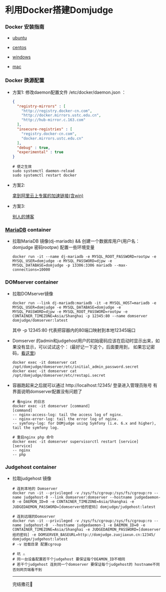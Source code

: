 # 利用Docker搭建Domjudge

### Docker 安装指南 

- [ubuntu](https://www.runoob.com/docker/ubuntu-docker-install.html)

- [centos](https://www.runoob.com/docker/centos-docker-install.html)

- [windows](https://www.runoob.com/docker/windows-docker-install.html)

- [mac](https://www.runoob.com/docker/macos-docker-install.html)

### Docker 换源配置

- 方案1: 修改daemon配置文件 /etc/docker/daemon.json ：

  ```json
  {
    "registry-mirrors" : [
      "http://registry.docker-cn.com",
      "http://docker.mirrors.ustc.edu.cn",
      "http://hub-mirror.c.163.com"
    ],
    "insecure-registries" : [
      "registry.docker-cn.com",
      "docker.mirrors.ustc.edu.cn"
    ],
    "debug" : true,
    "experimental" : true
  }
  
  ```

  ```ssh
  # 使之生效
  sudo systemctl daemon-reload 
  sudo systemctl restart docker
  ```

- 方案2:

  [拿到阿里云上专属的加速链接(含win)]( https://cr.console.aliyun.com/cn-hangzhou/instances/mirrors)

- 方案3: 

  [别人的博客](https://www.runoob.com/docker/docker-mirror-acceleration.html)

  

### [MariaDB](https://hub.docker.com/r/_/mariadb/) container 

  - 拉取MariaDB 镜像(dj-mariadb)    &&  创建一个数据库用户(用户名： domjudge 密码rootpw) 配置一些环境变量

    ```ssh
    docker run -it --name dj-mariadb -e MYSQL_ROOT_PASSWORD=rootpw -e MYSQL_USER=domjudge -e MYSQL_PASSWORD=djpw -e MYSQL_DATABASE=domjudge -p 13306:3306 mariadb --max-connections=10000
    ```

      

### DOMserver container   

- 拉取DOMserver镜像 

  ```
  docker run --link dj-mariadb:mariadb -it -e MYSQL_HOST=mariadb -e MYSQL_USER=domjudge -e MYSQL_DATABASE=domjudge -e MYSQL_PASSWORD=djpw -e MYSQL_ROOT_PASSWORD=rootpw -e CONTAINER_TIMEZONE=Asia/Shanghai -p 12345:80 --name domserver domjudge/domserver:latest
  ```

  其中 -p 12345:80 代表把容器内的80端口映射到本地12345端口

- Domserver 的admin和judgehost用户的初始密码应该在启动时显示出来，如果没有显示，可以试试这个： (最好记一下这个，后面要用到， 如果忘记密码，[看这里](https://www.domjudge.org/docs/manual/master/config-basic.html#resetting-the-password-for-a-user))

  ```ssh
  docker exec -it domserver cat /opt/domjudge/domserver/etc/initial_admin_password.secret
  docker exec -it domserver cat /opt/domjudge/domserver/etc/restapi.secret
  ```

- 容器跑起来之后就可以通过 http://localhost:12345/ 登录进入管理员账号 有界面说明domserver配置没有问题了

  ```
  # 看nginx 的日志
  docker exec -it domserver [command]
  [command]
  -- nginx-access-log: tail the access log of nginx.
  -- nginx-error-log: tail the error log of nginx.
  -- symfony-log: for DOMjudge using Symfony (i.e. 6.x and higher), tail the symfony log.
  
  # 重启nginx php 命令
  docker exec -it domserver supervisorctl restart [service]
  [service]
  -- nginx
  -- php
  ```

### Judgehost container

- 拉取judgehost 镜像

  ```
  # 连到本地的 Domserver
  docker run -it --privileged -v /sys/fs/cgroup:/sys/fs/cgroup:ro --name judgehost-0 --link domserver:domserver --hostname judgedaemon-0 -e DAEMON_ID=0 -e CONTAINER_TIMEZONE=Asia/Shanghai -e JUDGEDAEMON_PASSWORD=[domserver给的密码] domjudge/judgehost:latest
  
  # 连到远端的Domserver
  docker run -it --privileged -v /sys/fs/cgroup:/sys/fs/cgroup:ro --name judgehost-0  --hostname judgedaemon-1 -e DAEMON_ID=0 -e CONTAINER_TIMEZONE=Asia/Shanghai -e JUDGEDAEMON_PASSWORD=[domserver 给的密码] -e DOMSERVER_BASEURL=http://domjudge.zuojiaxun.cn:12345/ domjudge/judgehost:latest
  # -v 挂载目录 配置cgroup 
  
  # 坑 ⚠️ 
  # 同一台设备配置若干个judgehost 要保证每个DEAMON_ID不相同
  # 若干个judgehost 连到同一个domserver 要保证每个judgehost的 hostname不同 否则网页端看不到
  
  ```

  

  ---

  完结撒花🎉




